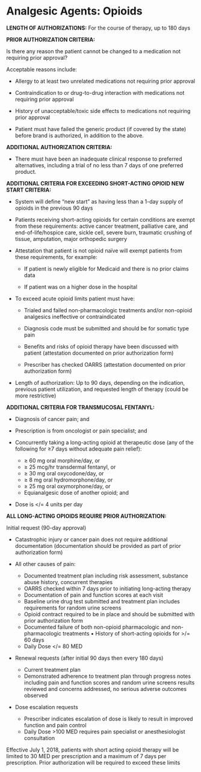 # Analgesic Agents: Opioids

**LENGTH OF AUTHORIZATIONS:**  For the course of therapy, up to 180 days

**PRIOR AUTHORIZATION CRITERIA:**

Is there any reason the patient cannot be changed to a medication not requiring prior approval?

Acceptable reasons include:

- Allergy to at least two unrelated medications not requiring prior approval
- Contraindication to or drug-to-drug interaction with medications not requiring prior approval
- History of unacceptable/toxic side effects to medications not requiring prior approval

- Patient must have failed the generic product (if covered by the state) before brand is authorized, in addition to the above.

**ADDITIONAL AUTHORIZATION CRITERIA:**

- There must have been an inadequate clinical response to preferred alternatives, including a trial of no less than 7 days of one preferred product.

**ADDITIONAL CRITERIA FOR EXCEEDING SHORT-ACTING OPIOID NEW START CRITERIA:**

- System will define “new start” as having less than a 1-day supply of opioids in the previous 90 days

- Patients receiving short-acting opioids for certain conditions are exempt from these requirements: active cancer treatment, palliative care, and end-of-life/hospice care, sickle cell, severe burn, traumatic crushing of tissue, amputation, major orthopedic surgery

- Attestation that patient is not opioid naïve will exempt patients from these requirements, for example:

  - If patient is newly eligible for Medicaid and there is no prior claims data

  - If patient was on a higher dose in the hospital

- To exceed acute opioid limits patient must have:

  - Trialed and failed non-pharmacologic treatments and/or non-opioid analgesics ineffective or contraindicated

  - Diagnosis code must be submitted and should be for somatic type pain

  - Benefits and risks of opioid therapy have been discussed with patient (attestation documented on prior authorization form)
  
  - Prescriber has checked OARRS (attestation documented on prior authorization form)

- Length of authorization: Up to 90 days, depending on the indication, previous patient utilization, and requested length of therapy (could be more restrictive)

**ADDITIONAL CRITERIA FOR TRANSMUCOSAL FENTANYL:**

- Diagnosis of cancer pain; and

- Prescription is from oncologist or pain specialist; and

- Concurrently taking a long-acting opioid at therapeutic dose (any of the following for ≥7 days without adequate pain relief):

  - ≥ 60 mg oral morphine/day, or
  - ≥ 25 mcg/hr transdermal fentanyl, or
  - ≥ 30 mg oral oxycodone/day, or
  - ≥ 8 mg oral hydromorphone/day, or
  - ≥ 25 mg oral oxymorphone/day, or
  - Equianalgesic dose of another opioid; and

- Dose is \</= 4 units per day

**ALL LONG-ACTING OPIOIDS REQUIRE PRIOR AUTHORIZATION:**

Initial request (90-day approval)

- Catastrophic injury or cancer pain does not require additional documentation (documentation should be provided as part of prior authorization form)
- All other causes of pain:

  - Documented treatment plan including risk assessment, substance abuse history, concurrent therapies
  - OARRS checked within 7 days prior to initiating long-acting therapy
  - Documentation of pain and function scores at each visit
  - Baseline urine drug test submitted and treatment plan includes requirements for random urine screens
  - Opioid contract required to be in place and should be submitted with prior authorization form
  - Documented failure of both non-opioid pharmacologic and non-pharmacologic treatments ▪ History of short-acting opioids for \>/= 60 days
  - Daily Dose \</= 80 MED

- Renewal requests (after initial 90 days then every 180 days)
  - Current treatment plan
  - Demonstrated adherence to treatment plan through progress notes including pain and function scores and random urine screens results reviewed and concerns addressed, no serious adverse outcomes observed

- Dose escalation requests
  - Prescriber indicates escalation of dose is likely to result in improved function and pain control
  - Daily Dose \>100 MED requires pain specialist or anesthesiologist consultation

Effective July 1, 2018, patients with short acting opioid therapy will be limited to 30 MED per prescription and a maximum of 7 days per prescription. Prior authorization will be required to exceed these limits
